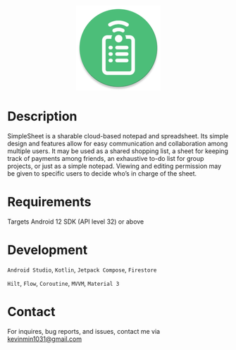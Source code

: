 <p align="center">
  <img src="https://raw.githubusercontent.com/KevinM1031/SimpleSheet/master/app/src/main/res/mipmap-xxxhdpi/ic_launcher_round.webp" alt="Icon" title="icon">
</p>

<h1 class="code-line">
  Description
</h1>

<p>
  SimpleSheet is a sharable cloud-based notepad and spreadsheet. 
  Its simple design and features allow for easy communication and collaboration among multiple users. 
  It may be used as a shared shopping list, a sheet for keeping track of payments among friends, an exhaustive to-do list for group projects, or just as a simple notepad. 
  Viewing and editing permission may be given to specific users to decide who’s in charge of the sheet.
</p>

<h1 class="code-line">
  Requirements
</h1>

Targets Android 12 SDK (API level 32) or above

<h1 class="code-line">
  Development
</h1>

<p>
  <code>Android Studio</code>, 
  <code>Kotlin</code>, 
  <code>Jetpack Compose</code>, 
  <code>Firestore</code>
</p>
<p>
  <code>Hilt</code>, 
  <code>Flow</code>, 
  <code>Coroutine</code>, 
  <code>MVVM</code>,
  <code>Material 3</code>
</p>
  
<h1 class="code-line">
  Contact
</h1>

<p>
  For inquires, bug reports, and issues, contact me via <a href="mailto:kevinmin1031@gmail.com" target="_blank">kevinmin1031@gmail.com</a>
</p>
